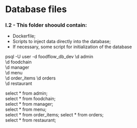 # Database files

### I.2 - This folder shoould contain:
- Dockerfile;
- Scripts to inject data directly into the database;
- If necessary, some script for initialization of the database

psql -U user -d foodflow_db_dev
\d admin       
\d foodchain   
\d manager     
\d menu        
\d order_items 
\d orders      
\d restaurant  


select * from admin;       
select * from foodchain;   
select * from manager;     
select * from menu;        
select * from order_items; 
select * from orders;      
select * from restaurant;  
